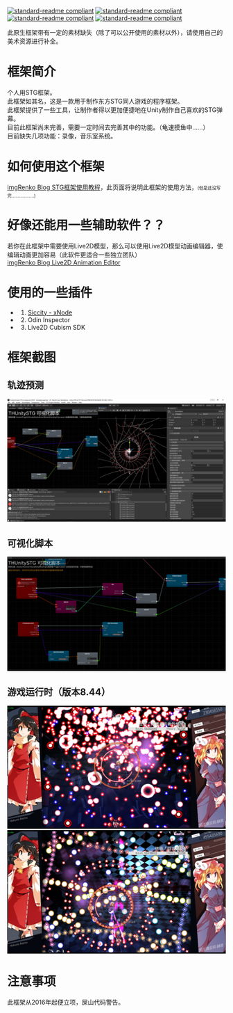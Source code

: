 [![standard-readme compliant](https://img.shields.io/badge/build-passing-brightgreen.svg?style=flat-square)](https://github.com/RichardLitt/standard-readme) [![standard-readme compliant](https://img.shields.io/badge/license-MIT-informational.svg?style=flat-square)](https://github.com/RichardLitt/standard-readme) [![standard-readme compliant](https://img.shields.io/badge/FrameworkVer-9.89-yellow.svg?style=flat-square)](https://github.com/RichardLitt/standard-readme) [![standard-readme compliant](https://img.shields.io/badge/UnityRequire-2019.4fLTS-yellow.svg?style=flat-square)](https://github.com/RichardLitt/standard-readme)


此原生框架带有一定的素材缺失（除了可以公开使用的素材以外），请使用自己的美术资源进行补全。

# 框架简介
个人用STG框架。  
此框架如其名，这是一款用于制作东方STG同人游戏的程序框架。  
此框架提供了一些工具，让制作者得以更加便捷地在Unity制作自己喜欢的STG弹幕。  
目前此框架尚未完善，需要一定时间去完善其中的功能。（龟速摸鱼中……）  
目前缺失几项功能：录像，音乐室系统。  


# 如何使用这个框架
[imgRenko Blog STG框架使用教程](https://imgrenko.gitee.io/2021/03/12/TouHouSTGFrameWorkTutorials/)，此页面将说明此框架的使用方法，<font size = 1>(但是还没写完………………)</font>

# 好像还能用一些辅助软件？？
若你在此框架中需要使用Live2D模型，那么可以使用Live2D模型动画编辑器，使编辑动画更加容易（此软件更适合一些独立团队）  
[imgRenko Blog Live2D Animation Editor](https://imgrenko.gitee.io/2020/09/16/Live2DAnimationEditor/)
# 使用的一些插件
* 1. [Siccity - xNode](https://github.com/Siccity/xNode)  
* 2. Odin Inspector  
* 3. Live2D Cubism SDK  

# 框架截图
## 轨迹预测  
![image](https://github.com/imgRenko/Screen-Art-TH-STG-Framework-for-Unity/blob/main/ReadMeImage/Track.png)
## 可视化脚本  
![image](https://github.com/imgRenko/Screen-Art-TH-STG-Framework-for-Unity/blob/main/ReadMeImage/xNode.png)
## 游戏运行时（版本8.44）  
![image](https://github.com/imgRenko/Screen-Art-TH-STG-Framework-for-Unity/blob/main/ReadMeImage/1.png)
![image](https://github.com/imgRenko/Screen-Art-TH-STG-Framework-for-Unity/blob/main/ReadMeImage/2.png)

# 注意事项
此框架从2016年起便立项，屎山代码警告。
